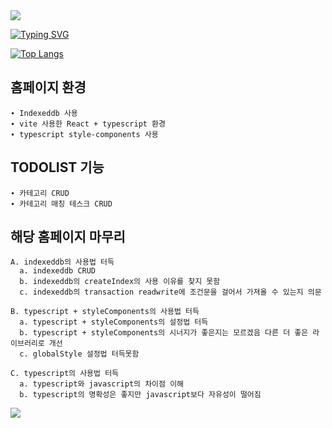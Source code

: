 <img src="https://capsule-render.vercel.app/api?type=waving&color=8FC9FF&height=150&section=header" />




[![Typing SVG](https://readme-typing-svg.demolab.com?font=Fira+Code&weight=900&size=25&duration=2000&pause=500&width=435&lines=React+%2B+Typescript+%2B+Vite;TODOLIST)](https://git.io/typing-svg)

[![Top Langs](https://github-readme-stats.vercel.app/api/top-langs/?username=pmaroo)](https://github.com/anuraghazra/github-readme-stats)



## 홈페이지 환경
    ∙ Indexeddb 사용
    ∙ vite 사용한 React + typescript 환경
    ∙ typescript style-components 사용

## TODOLIST 기능
    ∙ 카테고리 CRUD
    ∙ 카테고리 매칭 테스크 CRUD

## 해당 홈페이지 마무리
    A. indexeddb의 사용법 터득
      a. indexeddb CRUD
      b. indexeddb의 createIndex의 사용 이유를 찾지 못함 
      c. indexeddb의 transaction readwrite에 조건문을 걸어서 가져올 수 있는지 의문

    B. typescript + styleComponents의 사용법 터득
      a. typescript + styleComponents의 설정법 터득
      b. typescript + styleComponents의 시너지가 좋은지는 모르겠음 다른 더 좋은 라이브러리로 개선
      c. globalStyle 설정법 터득못함

    C. typescript의 사용법 터득
      a. typescript와 javascript의 차이점 이해
      b. typescript의 명확성은 좋지만 javascript보다 자유성이 떨어짐



<!-- 
This template provides a minimal setup to get React working in Vite with HMR and some ESLint rules.

Currently, two official plugins are available:

- [@vitejs/plugin-react](https://github.com/vitejs/vite-plugin-react/blob/main/packages/plugin-react/README.md) uses [Babel](https://babeljs.io/) for Fast Refresh
- [@vitejs/plugin-react-swc](https://github.com/vitejs/vite-plugin-react-swc) uses [SWC](https://swc.rs/) for Fast Refresh

## Expanding the ESLint configuration

If you are developing a production application, we recommend updating the configuration to enable type aware lint rules:

- Configure the top-level `parserOptions` property like this:

```js
export default tseslint.config({
  languageOptions: {
    // other options...
    parserOptions: {
      project: ['./tsconfig.node.json', './tsconfig.app.json'],
      tsconfigRootDir: import.meta.dirname,
    },
  },
})
```

- Replace `tseslint.configs.recommended` to `tseslint.configs.recommendedTypeChecked` or `tseslint.configs.strictTypeChecked`
- Optionally add `...tseslint.configs.stylisticTypeChecked`
- Install [eslint-plugin-react](https://github.com/jsx-eslint/eslint-plugin-react) and update the config:

```js
// eslint.config.js
import react from 'eslint-plugin-react'

export default tseslint.config({
  // Set the react version
  settings: { react: { version: '18.3' } },
  plugins: {
    // Add the react plugin
    react,
  },
  rules: {
    // other rules...
    // Enable its recommended rules
    ...react.configs.recommended.rules,
    ...react.configs['jsx-runtime'].rules,
  },
})
``` -->

<img src="https://capsule-render.vercel.app/api?type=waving&color=8FC9FF&height=150&section=footer" />